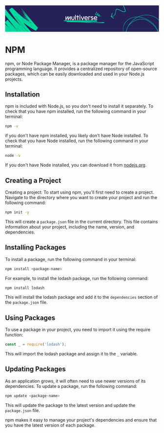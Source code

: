 ![MV Logo](/logo.jpg)

# NPM
npm, or Node Package Manager, is a package manager for the JavaScript programming language. It provides a centralized repository of open-source packages, which can be easily downloaded and used in your Node.js projects.

## Installation
npm is included with Node.js, so you don't need to install it separately. To check that you have npm installed, run the following command in your terminal:
```sh
npm -v
```
if you don't have npm installed, you likely don't have Node installed.  To check that you have Node installed, run the following command in your terminal:
```sh
node -v
```
If you don't have Node installed, you can download it from [nodejs.org](https://nodejs.org/en/).

## Creating a Project
Creating a project: To start using npm, you'll first need to create a project. Navigate to the directory where you want to create your project and run the following command:
```sh
npm init -y
```
This will create a `package.json` file in the current directory. This file contains information about your project, including the name, version, and dependencies.

## Installing Packages
To install a package, run the following command in your terminal:
```sh
npm install <package-name>
```

For example, to install the lodash package, run the following command:
```sh
npm install lodash
```
This will install the lodash package and add it to the `dependencies` section of the `package.json` file.

## Using Packages
To use a package in your project, you need to import it using the require function:
```js
const _ = require('lodash');
```
This will import the lodash package and assign it to the `_` variable.

## Updating Packages
As an application grows, it will often need to use newer versions of its dependencies. To update a package, run the following command:
```sh
npm update <package-name>
```
This will update the package to the latest version and update the `package.json` file.

npm makes it easy to manage your project's dependencies and ensure that you have the latest version of each package.
